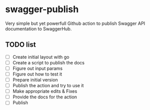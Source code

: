 # swagger-publish

Very simple but yet powerfull Github action to publish Swagger API documentation to SwaggerHub.

## TODO list

- [ ] Create initial layout with go
- [ ] Create a script to publish the docs
- [ ] Figure out input params
- [ ] Figure out how to test it
- [ ] Prepare initial version
- [ ] Publish the action and try to use it
- [ ] Make appropriate edits & Fixes
- [ ] Provide the docs for the action
- [ ] Publish
